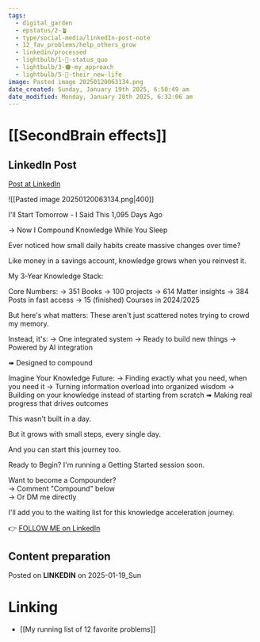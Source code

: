 ```yaml
---
tags:
  - digital_garden
  - epstatus/2-🪴
  - type/social-media/linkedIn-post-note
  - 12_fav_problems/help_others_grow
  - linkedin/processed
  - lightbulb/1-🔴-status_quo
  - lightbulb/3-🟠-my_approach
  - lightbulb/5-🔵-their_new-life
image: Pasted image 20250120063134.png
date_created: Sunday, January 19th 2025, 6:50:49 am
date_modified: Monday, January 20th 2025, 6:32:06 am
---
```

# [[SecondBrain effects]]
## LinkedIn Post
[Post at LinkedIn](https://www.linkedin.com/posts/sebastiankamilli_ill-start-tomorrow-i-said-this-1095-days-activity-7286638694013259776-9KQG?utm_source=share&utm_medium=member_desktop)

![[Pasted image 20250120063134.png|400]]

I'll Start Tomorrow - I Said This 1,095 Days Ago

→ Now I Compound Knowledge While You Sleep

Ever noticed how small daily habits create massive changes over time?

Like money in a savings account, knowledge grows when you reinvest it.

My 3-Year Knowledge Stack:

Core Numbers:
→ 351 Books
→ 100 projects
→ 614 Matter insights
→ 384 Posts in fast access
→ 15 (finished) Courses in 2024/2025

But here's what matters:
These aren't just scattered notes trying to crowd my memory.

Instead, it's:
→ One integrated system
→ Ready to build new things
→ Powered by AI integration

➠ Designed to compound

Imagine Your Knowledge Future:
→ Finding exactly what you need, when you need it
→ Turning information overload into organized wisdom
→ Building on your knowledge instead of starting from scratch
➠ Making real progress that drives outcomes

This wasn't built in a day.

But it grows with small steps, every single day.

And you can start this journey too.

Ready to Begin?
I'm running a Getting Started session soon.

Want to become a Compounder?  
→ Comment "Compound" below  
→ Or DM me directly

I'll add you to the waiting list for this knowledge acceleration journey.

👉 [FOLLOW ME on LinkedIn](https://www.linkedin.com/comm/mynetwork/discovery-see-all?usecase=PEOPLE_FOLLOWS&followMember=sebastiankamilli)

## Content preparation

Posted on **LINKEDIN** on 2025-01-19_Sun
# Linking
+ [[My running list of 12 favorite problems]]